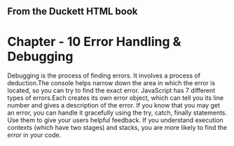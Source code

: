 ## From the Duckett HTML book

# Chapter - 10 Error Handling & Debugging

Debugging is the process of finding errors. It involves a process of deduction.The console helps narrow down the area in which the error is located, so you can try to find the exact error. JavaScript has 7 different types of errors.Each creates its own error object, which can tell you its line number and gives a description of the error. If you know that you may get an error, you can handle it gracefully using the try, catch, finally statements. Use them to give your users helpful feedback. If you understand execution contexts (which have two stages) and stacks, you are more likely to find the error in your code.
